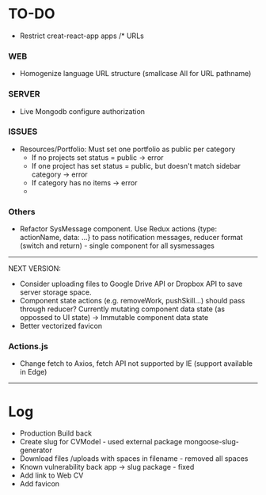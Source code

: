 TO-DO
======


- Restrict creat-react-app apps /* URLs


### WEB

- Homogenize language URL structure (smallcase All for URL pathname)

### SERVER

- Live Mongodb configure authorization

### ISSUES

- Resources/Portfolio: Must set one portfolio as public per category
    +  If no projects set status = public -> error
    +  If one project has set status = public, but doesn't match sidebar category -> error
    +  If category has no items -> error
    +  

### Others

- Refactor SysMessage component. Use Redux actions {type: actionName, data: ...} to pass notification messages, reducer format (switch and return) - single component for all sysmessages



***
NEXT VERSION:

- Consider uploading files to Google Drive API or Dropbox API to save server storage space.
- Component state actions (e.g. removeWork, pushSkill...) should pass through reducer? Currently mutating component data state (as oppossed to UI state) -> Immutable component data state
- Better vectorized favicon

### Actions.js

- Change fetch to Axios, fetch API not supported by IE (support available in Edge)

***

Log
======
- Production Build back
- Create slug for CVModel - used external package mongoose-slug-generator
- Download files /uploads with spaces in filename - removed all spaces
- Known vulnerability back app -> slug package - fixed
- Add link to Web CV
- Add favicon